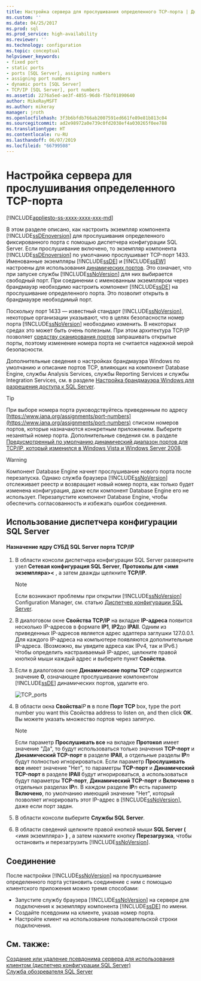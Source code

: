 ```yaml
---
title: Настройка сервера для прослушивания определенного TCP-порта | Документы Майкрософт
ms.custom: ''
ms.date: 04/25/2017
ms.prod: sql
ms.prod_service: high-availability
ms.reviewer: ''
ms.technology: configuration
ms.topic: conceptual
helpviewer_keywords:
- fixed port
- static ports
- ports [SQL Server], assigning numbers
- assigning port numbers
- dynamic ports [SQL Server]
- TCP/IP [SQL Server], port numbers
ms.assetid: 2276a5ed-ae3f-4855-96d8-f5bf01890640
author: MikeRayMSFT
ms.author: mikeray
manager: jroth
ms.openlocfilehash: 3f3b6bfdb766ab2007591ed661fe89e81b813c04
ms.sourcegitcommit: ad2e98972a0e739c0fd2038ef4a030265f0ee788
ms.translationtype: HT
ms.contentlocale: ru-RU
ms.lasthandoff: 06/07/2019
ms.locfileid: "66799508"
---
```

# <a name="configure-a-server-to-listen-on-a-specific-tcp-port"></a>Настройка сервера для прослушивания определенного TCP-порта
[!INCLUDE[appliesto-ss-xxxx-xxxx-xxx-md](../../includes/appliesto-ss-xxxx-xxxx-xxx-md.md)]

  В этом разделе описано, как настроить экземпляр компонента [!INCLUDE[ssDEnoversion](../../includes/ssdenoversion-md.md)] для прослушивания определенного фиксированного порта с помощью диспетчера конфигурации SQL Server. Если прослушивание включено, то экземпляр компонента [!INCLUDE[ssDEnoversion](../../includes/ssdenoversion-md.md)] по умолчанию прослушивает TCP-порт 1433. Именованные экземпляры [!INCLUDE[ssDE](../../includes/ssde-md.md)] и [!INCLUDE[ssEW](../../includes/ssew-md.md)] настроены для использования [динамических портов](../../tools/configuration-manager/tcp-ip-properties-ip-addresses-tab.md). Это означает, что при запуске службы [!INCLUDE[ssNoVersion](../../includes/ssnoversion-md.md)] для них выбирается свободный порт. При соединении с именованным экземпляром через брандмауэр необходимо настроить компонент [!INCLUDE[ssDE](../../includes/ssde-md.md)] на прослушивание определенного порта. Это позволит открыть в брандмауэре необходимый порт.  

Поскольку порт 1433 — известный стандарт [!INCLUDE[ssNoVersion](../../includes/ssnoversion-md.md)], некоторые организации указывают, что в целях безопасности номер порта [!INCLUDE[ssNoVersion](../../includes/ssnoversion-md.md)] необходимо изменить. В некоторых средах это может быть очень полезным. При этом архитектура TCP/IP позволяет [средству сканирования портов](https://wikipedia.org/wiki/Port_scanner) запрашивать открытые порты, поэтому изменение номера порта не считается надежной мерой безопасности.

 Дополнительные сведения о настройках брандмауэра Windows по умолчанию и описание портов TCP, влияющих на компонент Database Engine, службы Analysis Services, службы Reporting Services и службы Integration Services, см. в разделе [Настройка брандмауэра Windows для разрешения доступа к SQL Server](../../sql-server/install/configure-the-windows-firewall-to-allow-sql-server-access.md).  
  
> [!TIP]  
>  При выборе номера порта руководствуйтесь приведенным по адресу [https://www.iana.org/assignments/port-numbers](https://www.iana.org/assignments/port-numbers) списком номеров портов, которые назначаются конкретным приложениям. Выберите незанятый номер порта. Дополнительные сведения см. в разделе [Предусмотренный по умолчанию динамический диапазон портов для TCP/IP, который изменился в Windows Vista и Windows Server 2008](https://support.microsoft.com/kb/929851).  
  
> [!WARNING]  
>  Компонент Database Engine начнет прослушивание нового порта после перезапуска. Однако служба браузера [!INCLUDE[ssNoVersion](../../includes/ssnoversion-md.md)] отслеживает реестр и возвращает новый номер порта, как только будет изменена конфигурация, даже если компонент Database Engine его не использует. Перезапустите компонент Database Engine, чтобы обеспечить согласованность и избежать ошибок соединения.  
  
  
##  <a name="SSMSProcedure"></a> Использование диспетчера конфигурации SQL Server  
  
#### <a name="to-assign-a-tcpip-port-number-to-the-sql-server-database-engine"></a>Назначение ядру СУБД SQL Server порта TCP/IP  
  
1.  В области консоли диспетчера конфигурации SQL Server разверните узел **Сетевая конфигурация SQL Server**, **Протоколы для <имя экземпляра>\<** , а затем дважды щелкните **TCP/IP**.  
  
    > [!NOTE]  
    >  Если возникают проблемы при открытии [!INCLUDE[ssNoVersion](../../includes/ssnoversion-md.md)] Configuration Manager, см. статью [Диспетчер конфигурации SQL Server](../../relational-databases/sql-server-configuration-manager.md).  
  
2.  В диалоговом окне **Свойства TCP/IP** на вкладке **IP-адреса** появится несколько IP-адресов в формате **IP1**, **IP2**до **IPAll**. Одним из приведенных IP-адресов является адрес адаптера заглушки 127.0.0.1. Для каждого IP-адреса на компьютере появляются дополнительные IP-адреса. (Возможно, вы увидите адреса как IPv4, так и IPv6.) Чтобы определить настраиваемый IP-адрес, щелкните правой кнопкой мыши каждый адрес и выберите пункт **Свойства**.  
  
3.  Если в диалоговом окне **Динамические порты TCP** содержится значение **0**, означающее прослушивание компонентом [!INCLUDE[ssDE](../../includes/ssde-md.md)] динамических портов, удалите его.  
  
     ![TCP_ports](../../database-engine/configure-windows/media/tcp-ports.png "TCP_ports")  
  
4.  В области окна **Свойства**_IP_ **n** в поле **Порт TCP** box, type the port number you want this Свойства address to listen on, and then click **ОК**. Вы можете указать множество портов через запятую.

    > [!NOTE] 
    > Если параметр **Прослушивать все** на вкладке **Протокол** имеет значение "Да", то будут использоваться только значения **TCP-порт** и **Динамический TCP-порт** в разделе **IPAll**, а отдельные разделы **IP**_n_ будут полностью игнорироваться. Если параметр **Прослушивать все** имеет значение "Нет", то параметры **TCP-порт** и **Динамический TCP-порт** в разделе **IPAll** будут игнорироваться, а использоваться будут параметры **TCP-порт**, **Динамический TCP-порт** и **Включено** в отдельных разделах **IP**_n_.
    > В каждом разделе **IP**_n_ есть параметр **Включено**, по умолчанию имеющий значение "Нет", который позволяет игнорировать этот IP-адрес в [!INCLUDE[ssNoVersion](../../includes/ssnoversion-md.md)], даже если порт задан.  
  
5.  В области консоли выберите **Службы SQL Server**.  
  
6.  В области сведений щелкните правой кнопкой мыши **SQL Server (** \<имя экземпляра> **)** , а затем нажмите кнопку **Перезагрузка**, чтобы остановить и перезагрузить [!INCLUDE[ssNoVersion](../../includes/ssnoversion-md.md)].  
  
## <a name="connecting"></a>Соединение  
После настройки [!INCLUDE[ssNoVersion](../../includes/ssnoversion-md.md)] на прослушивание определенного порта установить соединение с ним с помощью клиентского приложения можно тремя способами:  
  
-   Запустите службу браузера [!INCLUDE[ssNoVersion](../../includes/ssnoversion-md.md)] на сервере для подключения к экземпляру компонента [!INCLUDE[ssDE](../../includes/ssde-md.md)] по имени.  
-   Создайте псевдоним на клиенте, указав номер порта.  
-   Настройте клиент на использование пользовательской строки подключения.  
  
## <a name="see-also"></a>См. также:  
 [Создание или удаление псевдонима сервера для использования клиентом (диспетчер конфигурации SQL Server)](../../database-engine/configure-windows/create-or-delete-a-server-alias-for-use-by-a-client.md)   
 [Служба обозревателя SQL Server](../../tools/configuration-manager/sql-server-browser-service.md)  
  
  

